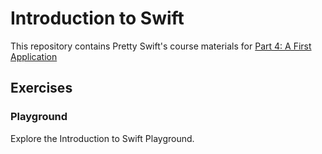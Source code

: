 # Introduction to Swift

This repository contains Pretty Swift's course materials for [Part 4: A First Application](http://www.prettyswift.co/lessons/first-application/)

## Exercises

### Playground

Explore the Introduction to Swift Playground.
